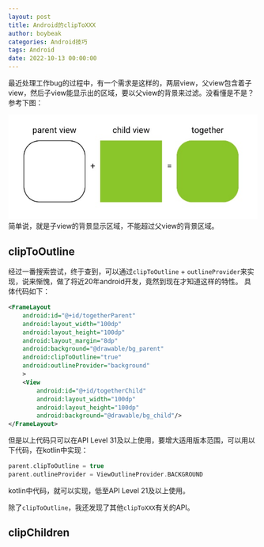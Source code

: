```yaml
---
layout: post
title: Android的clipToXXX
author: boybeak
categories: Android技巧
tags: Android
date: 2022-10-13 00:00:00
---
```


最近处理工作bug的过程中，有一个需求是这样的，两层view，父view包含着子view，然后子view能显示出的区域，要以父view的背景来过滤。没看懂是不是？参考下图：
<!-- more -->
![playground](/assets/images/playground.jpg)
简单说，就是子view的背景显示区域，不能超过父view的背景区域。

## clipToOutline
经过一番搜索尝试，终于查到，可以通过`clipToOutline` + `outlineProvider`来实现，说来惭愧，做了将近20年android开发，竟然到现在才知道这样的特性。
具体代码如下：
```xml
<FrameLayout
    android:id="@+id/togetherParent"
    android:layout_width="100dp"
    android:layout_height="100dp"
    android:layout_margin="8dp"
    android:background="@drawable/bg_parent"
    android:clipToOutline="true"
    android:outlineProvider="background"
    >
    <View
        android:id="@+id/togetherChild"
        android:layout_width="100dp"
        android:layout_height="100dp"
        android:background="@drawable/bg_child"/>
</FrameLayout>
```
但是以上代码只可以在API Level 31及以上使用，要增大适用版本范围，可以用以下代码，在kotlin中实现：
```kotlin
parent.clipToOutline = true
parent.outlineProvider = ViewOutlineProvider.BACKGROUND
```
kotlin中代码，就可以实现，低至API Level 21及以上使用。

除了`clipToOutline`，我还发现了其他`clipToXXX`有关的API。

## clipChildren